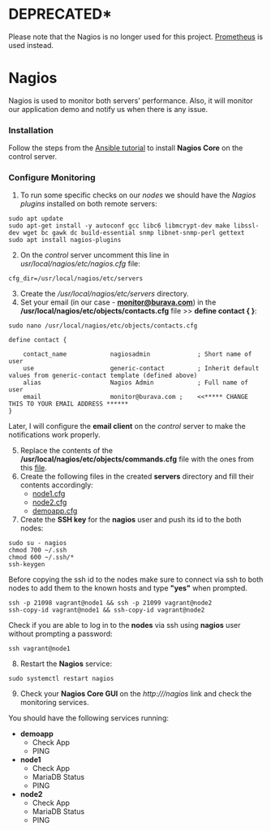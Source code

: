 # DEPRECATED* #

Please note that the Nagios is no longer used for this project. [Prometheus](/prometheus/README.md) is used instead.

# Nagios #
Nagios is used to monitor both servers' performance. Also, it will monitor our application demo and notify us when there is any issue.

### Installation ###
Follow the steps from the [Ansible tutorial](../vagrant/ansible/README.md) to install **Nagios Core** on the control server.

### Configure Monitoring ###
1. To run some specific checks on our *nodes* we should have the *Nagios plugins* installed on both remote servers:
```
sudo apt update
sudo apt-get install -y autoconf gcc libc6 libmcrypt-dev make libssl-dev wget bc gawk dc build-essential snmp libnet-snmp-perl gettext 
sudo apt install nagios-plugins
```
2. On the *control* server uncomment this line in *usr/local/nagios/etc/nagios.cfg* file:
```
cfg_dir=/usr/local/nagios/etc/servers
```
3. Create the */usr/local/nagios/etc/servers* directory.
4. Set your email (in our case - **monitor@burava.com**) in the **/usr/local/nagios/etc/objects/contacts.cfg** file >> **define contact { }**:
```
sudo nano /usr/local/nagios/etc/objects/contacts.cfg
```
```
define contact {

    contact_name            nagiosadmin             ; Short name of user
    use                     generic-contact         ; Inherit default values from generic-contact template (defined above)
    alias                   Nagios Admin            ; Full name of user
    email                   monitor@burava.com ;    <<***** CHANGE THIS TO YOUR EMAIL ADDRESS ******
}
```
Later, I will configure the **email client** on the *control* server to make the notifications work properly. 

5. Replace the contents of the **/usr/local/nagios/etc/objects/commands.cfg** file with the ones from this [file](commands.cfg).
6. Create the following files in the created **servers** directory and fill their contents accordingly:
   * [node1.cfg](node1.cfg)
   * [node2.cfg](node2.cfg)
   * [demoapp.cfg](demoapp.cfg)
7. Create the **SSH key** for the **nagios** user and push its id to the both nodes:

```
sudo su - nagios
chmod 700 ~/.ssh
chmod 600 ~/.ssh/*
ssh-keygen
```
Before copying the ssh id to the nodes make sure to connect via ssh to both nodes to add them to the known hosts and type **"yes"** when prompted.

```
ssh -p 21098 vagrant@node1 && ssh -p 21099 vagrant@node2
ssh-copy-id vagrant@node1 && ssh-copy-id vagrant@node2
```

Check if you are able to log in to the **nodes** via ssh using **nagios** user without prompting a password:

```
ssh vagrant@node1
```
8. Restart the **Nagios** service:
```
sudo systemctl restart nagios
```
9. Check your **Nagios Core GUI** on the *http://<your-control-ip>/nagios* link and check the monitoring services.

You should have the following services running:
* **demoapp**
  * Check App
  * PING
* **node1**
  * Check App
  * MariaDB Status
  * PING
* **node2**
  * Check App
  * MariaDB Status
  * PING
